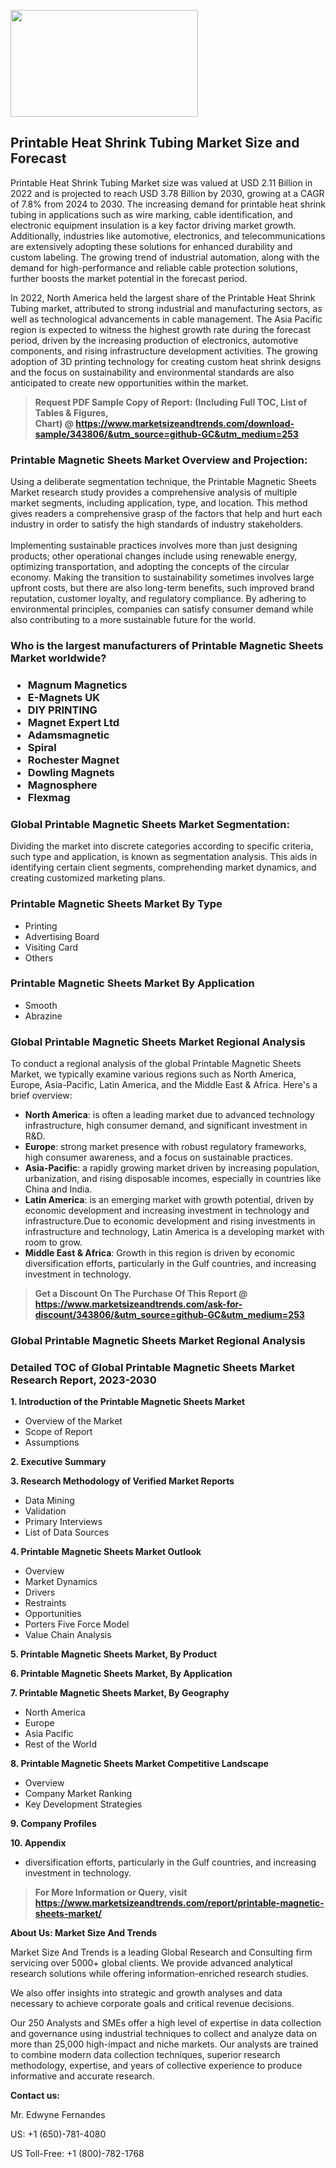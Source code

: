 <p><img class="alignnone size-medium wp-image-20088" src="https://ffe5etoiles.com/wp-content/uploads/2024/12/MST1-300x171.png" alt="" width="300" height="171" /></p><h2>Printable Heat Shrink Tubing Market Size and Forecast</h2><p>Printable Heat Shrink Tubing Market size was valued at USD 2.11 Billion in 2022 and is projected to reach USD 3.78 Billion by 2030, growing at a CAGR of 7.8% from 2024 to 2030. The increasing demand for printable heat shrink tubing in applications such as wire marking, cable identification, and electronic equipment insulation is a key factor driving market growth. Additionally, industries like automotive, electronics, and telecommunications are extensively adopting these solutions for enhanced durability and custom labeling. The growing trend of industrial automation, along with the demand for high-performance and reliable cable protection solutions, further boosts the market potential in the forecast period.</p><p>In 2022, North America held the largest share of the Printable Heat Shrink Tubing market, attributed to strong industrial and manufacturing sectors, as well as technological advancements in cable management. The Asia Pacific region is expected to witness the highest growth rate during the forecast period, driven by the increasing production of electronics, automotive components, and rising infrastructure development activities. The growing adoption of 3D printing technology for creating custom heat shrink designs and the focus on sustainability and environmental standards are also anticipated to create new opportunities within the market.</p></p><blockquote id="" class=""><strong>Request PDF Sample Copy of Report: (Including Full TOC, List of Tables &amp; Figures, Chart)&nbsp;@&nbsp;<strong><a href="https://www.marketsizeandtrends.com/download-sample/343806/&utm_source=github-GC&utm_medium=253" target="_blank">https://www.marketsizeandtrends.com/download-sample/343806/&utm_source=github-GC&utm_medium=253</a></strong></strong></blockquote><h3 id="" class="">Printable Magnetic Sheets Market&nbsp;Overview and Projection:</h3><p id="" class="">Using a deliberate segmentation technique, the Printable Magnetic Sheets Market research study provides a comprehensive analysis of multiple market segments, including application, type, and location. This method gives readers a comprehensive grasp of the factors that help and hurt each industry in order to satisfy the high standards of industry stakeholders. <br /> <br />Implementing sustainable practices involves more than just designing products; other operational changes include using renewable energy, optimizing transportation, and adopting the concepts of the circular economy. Making the transition to sustainability sometimes involves large upfront costs, but there are also long-term benefits, such improved brand reputation, customer loyalty, and regulatory compliance. By adhering to environmental principles, companies can satisfy consumer demand while also contributing to a more sustainable future for the world.</p><h3 id="" class="">Who is the largest manufacturers of&nbsp;Printable Magnetic Sheets Market worldwide?</h3><h3 class=""><p><ul><li>Magnum Magnetics </li><li> E-Magnets UK </li><li> DIY PRINTING </li><li> Magnet Expert Ltd </li><li> Adamsmagnetic </li><li> Spiral </li><li> Rochester Magnet </li><li> Dowling Magnets </li><li> Magnosphere </li><li> Flexmag</li></ul></p></h3><h3 id="" class="">Global&nbsp;Printable Magnetic Sheets Market Segmentation:</h3><p id="" class="">Dividing the market into discrete categories according to specific criteria, such type and application, is known as segmentation analysis. This aids in identifying certain client segments, comprehending market dynamics, and creating customized marketing plans.</p><h3 id="" class="">Printable Magnetic Sheets Market&nbsp;By Type</h3><p><p><ul><li>Printing</li><li> Advertising Board</li><li> Visiting Card</li><li> Others</p></li></ul></p></p><h3 id="" class="">Printable Magnetic Sheets Market&nbsp;By Application</h3><p class=""><p><ul><li>Smooth</li><li> Abrazine</li></ul></p></p><h3 id="" class="">Global Printable Magnetic Sheets Market Regional Analysis</h3><p id="" class="">To conduct a regional analysis of the global Printable Magnetic Sheets Market, we typically examine various regions such as North America, Europe, Asia-Pacific, Latin America, and the Middle East &amp; Africa. Here's a brief overview:</p><ul><li><strong>North America</strong>: is often a leading market due to advanced technology infrastructure, high consumer demand, and significant investment in R&amp;D.</li><li><strong>Europe</strong>: strong market presence with robust regulatory frameworks, high consumer awareness, and a focus on sustainable practices.</li><li><strong>Asia-Pacific</strong>: a rapidly growing market driven by increasing population, urbanization, and rising disposable incomes, especially in countries like China and India.</li><li><strong>Latin America</strong>: is an emerging market with growth potential, driven by economic development and increasing investment in technology and infrastructure.Due to economic development and rising investments in infrastructure and technology, Latin America is a developing market with room to grow.</li><li><strong>Middle East &amp; Africa</strong>: Growth in this region is driven by economic diversification efforts, particularly in the Gulf countries, and increasing investment in technology.</li></ul><blockquote id="" class=""><strong>Get a Discount On The Purchase Of This Report @ <strong><a href="https://www.marketsizeandtrends.com/ask-for-discount/343806/&utm_source=github-GC&utm_medium=253" target="_blank">https://www.marketsizeandtrends.com/ask-for-discount/343806/&utm_source=github-GC&utm_medium=253</a></strong></strong></blockquote><h3 id="" class="">Global Printable Magnetic Sheets Market Regional Analysis</h3><h3 id="" class="">Detailed TOC of Global Printable Magnetic Sheets Market Research Report, 2023-2030</h3><p id="" class=""><strong>1. Introduction of the Printable Magnetic Sheets Market</strong></p><ul><li>Overview of the Market</li><li>Scope of Report</li><li>Assumptions</li></ul><p id="" class=""><strong>2. Executive Summary</strong></p><p id="" class=""><strong>3. Research Methodology of Verified Market Reports</strong></p><ul><li>Data Mining</li><li>Validation</li><li>Primary Interviews</li><li>List of Data Sources</li></ul><p id="" class=""><strong>4. Printable Magnetic Sheets Market Outlook</strong></p><ul><li>Overview</li><li>Market Dynamics</li><li>Drivers</li><li>Restraints</li><li>Opportunities</li><li>Porters Five Force Model</li><li>Value Chain Analysis</li></ul><p id="" class=""><strong>5. Printable Magnetic Sheets Market, By Product</strong></p><p id="" class=""><strong>6. Printable Magnetic Sheets Market, By Application</strong></p><p id="" class=""><strong>7. Printable Magnetic Sheets Market, By Geography</strong></p><ul><li>North America</li><li>Europe</li><li>Asia Pacific</li><li>Rest of the World</li></ul><p id="" class=""><strong>8. Printable Magnetic Sheets Market Competitive Landscape</strong></p><ul><li>Overview</li><li>Company Market Ranking</li><li>Key Development Strategies</li></ul><p id="" class=""><strong>9. Company Profiles</strong></p><p id="" class=""><strong>10. Appendix</strong></p><ul><li>diversification efforts, particularly in the Gulf countries, and increasing investment in technology.</li></ul><blockquote id="" class=""><strong>For More Information or Query, visit <strong><strong><a href="https://www.marketsizeandtrends.com/report/printable-magnetic-sheets-market/" target="_blank">https://www.marketsizeandtrends.com/report/printable-magnetic-sheets-market/</a></strong></strong></strong></blockquote><p id="" class=""><strong>About Us: Market Size And Trends</strong></p><p id="" class="">Market Size And Trends is a leading Global Research and Consulting firm servicing over 5000+ global clients. We provide advanced analytical research solutions while offering information-enriched research studies.</p><p id="" class="">We also offer insights into strategic and growth analyses and data necessary to achieve corporate goals and critical revenue decisions.</p><p id="" class="">Our 250 Analysts and SMEs offer a high level of expertise in data collection and governance using industrial techniques to collect and analyze data on more than 25,000 high-impact and niche markets. Our analysts are trained to combine modern data collection techniques, superior research methodology, expertise, and years of collective experience to produce informative and accurate research.</p><p id="" class=""><strong>Contact us:</strong></p><p id="" class="">Mr. Edwyne Fernandes</p><p id="" class="">US: +1 (650)-781-4080</p><p id="" class="">US Toll-Free: +1 (800)-782-1768</p>
